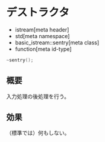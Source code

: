 # デストラクタ
* istream[meta header]
* std[meta namespace]
* basic_istream::sentry[meta class]
* function[meta id-type]

```cpp
~sentry();
```

## 概要
入力処理の後処理を行う。

## 効果
（標準では）何もしない。

